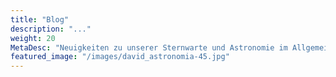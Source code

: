 ```yaml
---
title: "Blog"
description: "..."
weight: 20
MetaDesc: "Neuigkeiten zu unserer Sternwarte und Astronomie im Allgemeinen"
featured_image: "/images/david_astronomia-45.jpg"
---
```

